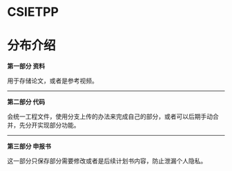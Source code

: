 # CSIETPP
# 分布介绍
**第一部分 资料**

  用于存储论文，或者是参考视频。
  ***
**第二部分 代码**

  会统一工程文件，使用分支上传的办法来完成自己的部分，或者可以后期手动合并，先分开实现部分功能。
  ***
**第三部分 申报书**

  这一部分只保存部分需要修改或者是后续计划书内容，防止泄漏个人隐私。
